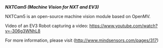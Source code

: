 ***NXTCam5 (Machine Vision for NXT and EV3)***

NXTCam5 is an open-source machine vision module based on OpenMV.

Video of an EV3 Robot capturing a video: 
https://www.youtube.com/watch?v=-306g3WNhL8

For more information, please visit (http://www.mindsensors.com/pages/317)
